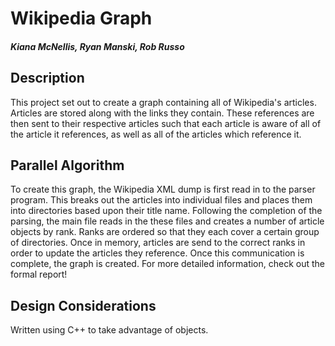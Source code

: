 # Wikipedia Graph
##### Kiana McNellis, Ryan Manski, Rob Russo

## Description
This project set out to create a graph containing all of Wikipedia's articles. Articles are stored along with the links they contain. These references are then sent to their respective articles such that each article is aware of all of the article it references, as well as all of the articles which reference it.

## Parallel Algorithm
To create this graph, the Wikipedia XML dump is first read in to the parser program. This breaks out the articles into individual files and places them into directories based upon their title name. Following the completion of the parsing, the main file reads in the these files and creates a number of article objects by rank. Ranks are ordered so that they each cover a certain group of directories. Once in memory, articles are send to the correct ranks in order to update the articles they reference. Once this communication is complete, the graph is created. For more detailed information, check out the formal report!

## Design Considerations
Written using C++ to take advantage of objects.
